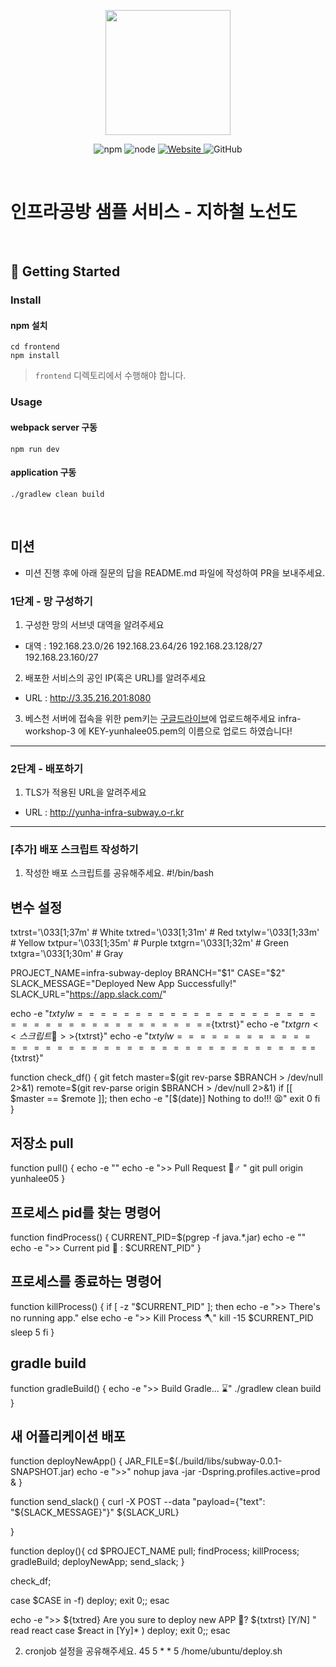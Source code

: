 <p align="center">
    <img width="200px;" src="https://raw.githubusercontent.com/woowacourse/atdd-subway-admin-frontend/master/images/main_logo.png"/>
</p>
<p align="center">
  <img alt="npm" src="https://img.shields.io/badge/npm-%3E%3D%205.5.0-blue">
  <img alt="node" src="https://img.shields.io/badge/node-%3E%3D%209.3.0-blue">
  <a href="https://edu.nextstep.camp/c/R89PYi5H" alt="nextstep atdd">
    <img alt="Website" src="https://img.shields.io/website?url=https%3A%2F%2Fedu.nextstep.camp%2Fc%2FR89PYi5H">
  </a>
  <img alt="GitHub" src="https://img.shields.io/github/license/next-step/atdd-subway-service">
</p>

<br>

# 인프라공방 샘플 서비스 - 지하철 노선도

<br>

## 🚀 Getting Started

### Install
#### npm 설치
```
cd frontend
npm install
```
> `frontend` 디렉토리에서 수행해야 합니다.

### Usage
#### webpack server 구동
```
npm run dev
```
#### application 구동
```
./gradlew clean build
```
<br>

## 미션

* 미션 진행 후에 아래 질문의 답을 README.md 파일에 작성하여 PR을 보내주세요.

### 1단계 - 망 구성하기
1. 구성한 망의 서브넷 대역을 알려주세요
- 대역 : 
192.168.23.0/26
192.168.23.64/26
192.168.23.128/27
192.168.23.160/27

2. 배포한 서비스의 공인 IP(혹은 URL)를 알려주세요

- URL : http://3.35.216.201:8080

3. 베스천 서버에 접속을 위한 pem키는 [구글드라이브](https://drive.google.com/drive/folders/1dZiCUwNeH1LMglp8dyTqqsL1b2yBnzd1?usp=sharing)에 업로드해주세요
infra-workshop-3 에 KEY-yunhalee05.pem의 이름으로 업로드 하였습니다!

---

### 2단계 - 배포하기
1. TLS가 적용된 URL을 알려주세요

- URL : http://yunha-infra-subway.o-r.kr

---

### [추가] 배포 스크립트 작성하기


1. 작성한 배포 스크립트를 공유해주세요.
#!/bin/bash

## 변수 설정

txtrst='\033[1;37m' # White
txtred='\033[1;31m' # Red
txtylw='\033[1;33m' # Yellow
txtpur='\033[1;35m' # Purple
txtgrn='\033[1;32m' # Green
txtgra='\033[1;30m' # Gray

PROJECT_NAME=infra-subway-deploy
BRANCH="$1"
CASE="$2"
SLACK_MESSAGE="Deployed New App Successfully!"
SLACK_URL="https://app.slack.com/"

echo -e "${txtylw}=======================================${txtrst}"
echo -e "${txtgrn}  << 스크립트 🧐 >>${txtrst}"
echo -e "${txtylw}=======================================${txtrst}"

function check_df() {
  git fetch 
  master=$(git rev-parse $BRANCH > /dev/null 2>&1)
  remote=$(git rev-parse origin $BRANCH > /dev/null 2>&1)
  if [[ $master == $remote ]]; then
    echo -e "[$(date)] Nothing to do!!! 😫"
    exit 0
  fi
}

## 저장소 pull
function pull() {
  echo -e ""
  echo -e ">> Pull Request 🏃♂️ "
  git pull origin yunhalee05
}

## 프로세스 pid를 찾는 명령어
function findProcess() {
  CURRENT_PID=$(pgrep -f java.*.jar)
  echo -e ""
  echo -e ">> Current pid 📡 : $CURRENT_PID"
}

## 프로세스를 종료하는 명령어
function killProcess() {
  if [ -z "$CURRENT_PID" ]; then
    echo -e ">> There's no running app."
  else
    echo -e ">> Kill Process 🪓"
    kill -15 $CURRENT_PID
    sleep 5
  fi
}

## gradle build
function gradleBuild() {
  echo -e ">> Build Gradle... ⌛️"
  ./gradlew clean build
}

## 새 어플리케이션 배포 
function deployNewApp() {
  JAR_FILE=$(./build/libs/subway-0.0.1-SNAPSHOT.jar)
  echo -e ">>"
  nohup java -jar -Dspring.profiles.active=prod &
}

function send_slack() {
  curl -X POST --data "payload={\"text\": \"${SLACK_MESSAGE}\"}" ${SLACK_URL}

}

function deploy(){
  cd $PROJECT_NAME
  pull;
  findProcess;
  killProcess;
  gradleBuild;
  deployNewApp; 
  send_slack;
}

check_df;

case $CASE in
  -f) deploy; exit 0;;
esac

echo -e  ">> ${txtred} Are you sure to deploy new APP 🤔? ${txtrst} [Y/N] "
read react 
case $react in
  [Yy]* ) deploy; exit 0;;
esac


2. cronjob 설정을 공유해주세요.
45 5 * * 5 /home/ubuntu/deploy.sh
